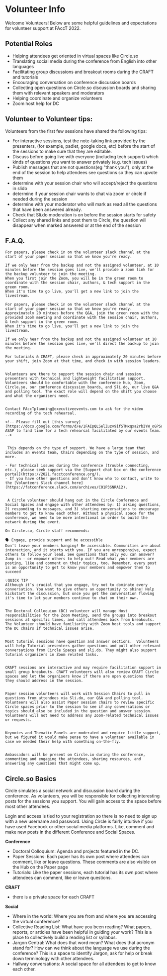 # Volunteer Info

Welcome Volunteers! Below are some helpful guidelines and expectations for volunteer support at FAccT 2022.

## Potential Roles

* Helping attendees get oriented in virtual spaces like Circle.so
* Translating social media during the conference from English into other languages
* Facilitating group discussions and breakout rooms during the CRAFT and tutorials
* Encouraging conversation on conference discussion boards
* Collecting open questions on Circle.so discussion boards and sharing them with relevant speakers and moderators
* Helping coordinate and organize volunteers
* Zoom host help for DC


## Volunteer to Volunteer tips:

Volunteers from the first few sessions have shared the following tips:
* For interactive sessions, test the note-taking link provided by the presenters, (for example, padlet, google docs, etc) before the start of the sessions to make sure that they are editable.
*  Discuss before going live with everyone (including tech support) which kinds of questions you want to answer privately (e.g. tech issues)
* Publish messages that are not questions(eg "thank you"), only at the end of the session to help attendees see questions so they can upvote them
* determine with your session chair who will accept/reject the questions in slido 
* determine if your session chair wants to chat via zoom or circle if needed during the session 
* determine with your moderator who will mark as read all the questions that have been answered already. 
* Check that Sli.do moderation is on before the session starts for safety
* Collect any shared links and post them to Circle, the  question will disappear when marked answered or at the end of the session



## F.A.Q.

```{dropdown} How do I start a backup shift?
For papers, please check in on the volunteer slack channel at the start of your paper session so that we know you're ready.

If we only hear from the backup and not the assigned volunteer, at 10 minutes before the session goes live, we'll provide a zoom link for the backup volunteer to join the meeting.  
When you first join the Zoom, you will be in the green room to coordinate with the session chair, authors, & tech support in the green room. 
When it's time to go live, you'll get a new link to join the livestream. 

```


```{dropdown} How do I start a volunteer shift?
For papers, please check in on the volunteer slack channel at the start of your paper session so that we know you're ready.
Approximately 20 mintues before the Q&A, join the green room with the provided zoom meeting and coordinate with the session chair, authors, & tech support in the green room. 
When it's time to go live, you'll get a new link to join the livestream. 

If we only hear from the backup and not the assigned volunteer at 10 minutes before the session goes live, we'll direct the backup to join the meeting. 

For tutorials & CRAFT, please check in approximately 20 minutes before your shift, join Zoom at that time, and check in with session leaders. 
```

```{dropdown}  What will volunteers be responsible for?

Volunteers are there to support the session chair and session presenters with technical and lightweight facilitation support. Volunteers should be comfortable with the conference hub, Zoom, Circle.so, our conference discussion boards, and Sli.do, our live Q&A and polling tool. The exact role will depend on the shift you choose and what the organisers need.
```

```{dropdown} How can I get trained to use the conference digital tools?

Contact FAccTplanning@executiveevents.com to ask for the video recording of the tech rehearsal. 

<!-- Please fill out [this survey](https://docs.google.com/forms/d/e/1FAIpQLSelZuzv9ifSTMxqxa2rbIYW_oGPSd1I79o9J3raIppzR2RN2A/viewform) ASAP to find time for a tech rehearsal facilitated by our events team. -->
```

```{dropdown} Who should I contact if I need support during the conference?**

 This depends on the type of support. We have a large team that includes an events team, Chairs depending on the type of session, and more.

- For technical issues during the conference (trouble connecting, etc.), please seek support via the [Support chat box on the conference portal](https://2021.facctconference.org/).
- If you have other questions and don’t know who to contact, write to the [Volunteers Slack channel here](https://fatconference.slack.com/archives/C01P3SNRA12).

```

```{dropdown} What does a Circle.so volunteer do?

 A Circle volunteer should hang out in the Circle Conference and Social Spaces and engage with other attendees by: 1) asking questions, 2) responding to messages, and 3) starting conversations to encourage members to get to know each other. Without a physical space for the conference, we need to be more intentional in order to build the network during the event.

On Circle.so, Circle staff recommends:

🗣 Engage, provide support and be accessible
Don’t leave your members hanging! Be accessible. Communities are about interaction, and it starts with you. If you are unresponsive, expect others to follow your lead. See questions that only you can answer? Jump in - or empower others to help out! Read what your members are posting, like and comment on their topics, too. Remember, every post is an opportunity to get to know your members and empower them to succeed

💡QUICK TIP
Although it’s crucial that you engage, try not to dominate every conversation. You want to give others an opportunity to shine! Help kickstart the discussion, but once you get the conversation flowing it's time to let your members continue to chat on their own.
```

```{dropdown} What does a doctoral colloquium volunteer do?

The Doctoral Colloquium (DC) volunteer will manage Host responsibilities for the Zoom Meeting, send the groups into breakout sessions at specific times, and call attendees back from breakouts. The Volunteer should have familiarity with Zoom host tools and support the DC chairs if technical issues arise.

```

```{dropdown} What does a Tutorial session volunteer do?

Most tutorial sessions have question and answer sections.  Volunteers will help Tutorial presenters gather questions and pull other relevant conversations from Circle Spaces and sli.do. They might also support tutorial organizers in Zoom related tasks.

```

```{dropdown} What does a CRAFT session volunteer do?

CRAFT sessions are interactive and may require facilitation support in small group breakouts. CRAFT volunteers will also review CRAFT Circle spaces and let the organisers know if there are open questions that they should address in the session.
```

```{dropdown} What does a paper session volunteer do?

Paper session volunteers will work with Session Chairs to pull in questions from attendees via Sli.do, our Q&A and polling tool. Volunteers will also assist Paper session chairs to review specific Circle spaces prior to the session to see if any conversations or topics should also be included in the question and answer session. Volunteers will not need to address any Zoom-related technical issues or requests.
```

```{dropdown} What does a keynote/thematic panel volunteer do?

Keynotes and Thematic Panels are moderated and require little support, but we figured it would make sense to have a volunteer available in case we needed their help with something on-the-fly.
```

```{dropdown} What does a community buiding/ambassador volunteer do?

Ambassadors will be present on Circle.io during the conference, commenting and engaging the attendees, sharing resources, and answering any questions that might come up.

```

## Circle.so Basics

Circle simulates a social network and discussion board during the conference. As volunteers, you will be responsible for collecting interesting posts for the sessions you support. You will gain access to the space before most other attendees.

Login and access is tied to your registration so there is no need to sign up with a new username and password. Using Circle is fairly intuitive if you have used Facebook or other social media platforms. Like, comment and make new posts in the different Conference and Social Spaces.

**Conference**
* Doctoral Colloquium: Agenda and projects featured in the DC.
* Paper Sessions: Each paper has its own post where attendees can comment, like or leave questions. These comments are also visible on the Hub on the Paper page
* Tutorials: Like the paper sessions, each tutorial has its own post where attendees can comment, like or leave questions.

**CRAFT**
* there is a private space for each CRAFT

**Social**
* Where in the world: Where you are from and where you are accessing the virtual conference?
* Collective Reading List: What have you been reading? What papers, reports, or articles have been helpful in guiding your work? This is a place to collectively build a reading list or syllabus.
* Jargon Central: What does that word mean? What does that acronym stand for? How can we think about the language we use during the conference? This is a space to identify Jargon, ask for help or break down terminology with other attendees.
* Hallway conversations: A social space for all attendees to get to know each other.
